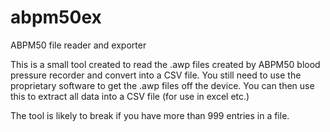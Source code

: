 # abpm50ex
ABPM50 file reader and exporter


This is a small tool created to read the .awp files created by ABPM50 blood pressure recorder and convert into a CSV file.
You still need to use the proprietary software to get the .awp files off the device. You can then use this to extract all data into a CSV file (for use in excel etc.)

The tool is likely to break if you have more than 999 entries in a file.
